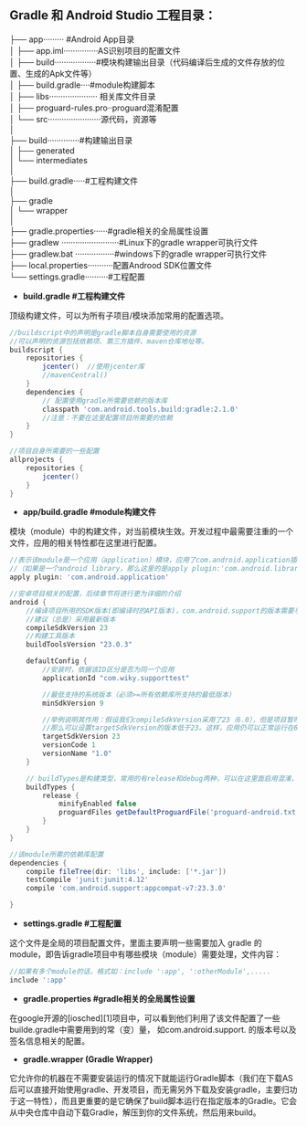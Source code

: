 ## Gradle 和 Android Studio 工程目录：

├── app········· #Android App目录  
│ ├── app.iml···············AS识别项目的配置文件  
│ ├── build··················#模块构建输出目录（代码编译后生成的文件存放的位置、生成的Apk文件等）  
│ ├── build.gradle····#module构建脚本  
│ ├── libs····················· 相关库文件目录  
│ ├── proguard-rules.pro··proguard混淆配置  
│ └── src·······················源代码，资源等  
│  
├── build··············#构建输出目录  
│ ├── generated  
│ └── intermediates  
│  
├── build.gradle·····#工程构建文件  
│  
├── gradle  
│ └── wrapper  
│  
├── gradle.properties······#gradle相关的全局属性设置  
├── gradlew ·························#Linux下的gradle wrapper可执行文件  
├── gradlew.bat ·················#windows下的gradle wrapper可执行文件  
├── local.properties···········配置Androod SDK位置文件  
└── settings.gradle··········#工程配置  

* **build.gradle #工程构建文件**

顶级构建文件，可以为所有子项目/模块添加常用的配置选项。

```gradle
//buildscript中的声明是gradle脚本自身需要使用的资源
//可以声明的资源包括依赖项、第三方插件、maven仓库地址等。
buildscript {
    repositories {
        jcenter()  //使用jcenter库
        //mavenCentral()
    }
    dependencies {
        // 配置使用gradle所需要依赖的版本库
        classpath 'com.android.tools.build:gradle:2.1.0'
        //注意：不要在这里配置项目所需要的依赖
    }
}

//项目自身所需要的一些配置
allprojects {
    repositories {
        jcenter()
    }
}
```

* **app/build.gradle #module构建文件**

模块（module）中的构建文件，对当前模块生效。开发过程中最需要注重的一个文件，应用的相关特性都在这里进行配置。

```gradle
//表示该module是一个应用（application）模块，应用了com.android.application插件；
//（如果是一个android library，那么这里的是apply plugin:'com.android.library'）
apply plugin: 'com.android.application'

//安卓项目相关的配置，后续章节将进行更为详细的介绍
android {
    //编译项目所用的SDK版本(即编译时的API版本)，com.android.support的版本需要与这个一致
    //建议（总是）采用最新版本
    compileSdkVersion 23
    //构建工具版本
    buildToolsVersion "23.0.3"

    defaultConfig {
        //安装时，依据该ID区分是否为同一个应用
        applicationId "com.wiky.supporttest"

        //最低支持的系统版本（必须>=所有依赖库所支持的最低版本）
        minSdkVersion 9

        //举例说明其作用：假设我们compileSdkVersion采用了23（6.0），但是项目暂时还未对6.0的特性（如运行时权限）做相应的处理，
        //那么可以设置targetSdkVersion的版本低于23。这样，应用仍可以正常运行在6.0的机子上（当然也就不具有运行时权限的特性）。
        targetSdkVersion 23
        versionCode 1
        versionName "1.0"
    }

    // buildTypes是构建类型，常用的有release和debug两种，可以在这里面启用混淆，启用zipAlign以及配置签名信息等。后面再具体介绍
    buildTypes {
        release {
            minifyEnabled false
            proguardFiles getDefaultProguardFile('proguard-android.txt'), 'proguard-rules.pro'
        }
    }
}

//该module所需的依赖库配置
dependencies {
    compile fileTree(dir: 'libs', include: ['*.jar'])
    testCompile 'junit:junit:4.12'
    compile 'com.android.support:appcompat-v7:23.3.0'

}
```

* **settings.gradle #工程配置**

这个文件是全局的项目配置文件，里面主要声明一些需要加入 gradle 的 module，即告诉gradle项目中有哪些模块（module）需要处理，文件内容：

```gradle
//如果有多个module的话，格式如：include ':app', ':otherModule',.....
include ':app'
```

* **gradle.properties #gradle相关的全局属性设置**

在google开源的[iosched][1]项目中，可以看到他们利用了该文件配置了一些builde.gradle中需要用到的常（变）量， 如com.android.support. 的版本号以及签名信息相关的配置。

* **gradle.wrapper (Gradle Wrapper)**

它允许你的机器在不需要安装运行的情况下就能运行Gradle脚本（我们在下载AS后可以直接开始使用gradle、开发项目，而无需另外下载及安装gradle，主要归功于这一特性），而且更重要的是它确保了build脚本运行在指定版本的Gradle。它会从中央仓库中自动下载Gradle，解压到你的文件系统，然后用来build。

